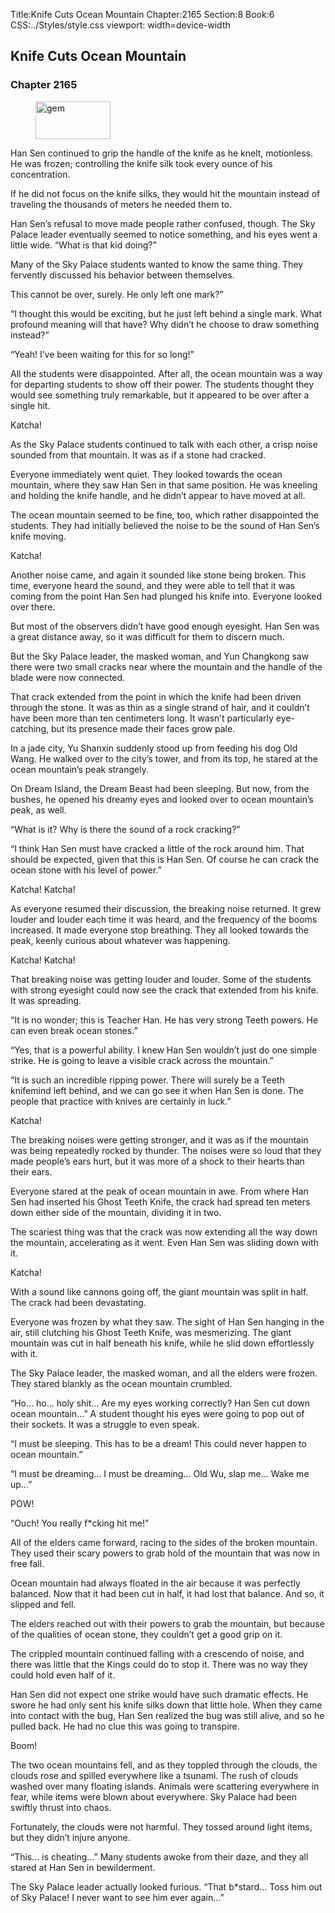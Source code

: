 Title:Knife Cuts Ocean Mountain 
Chapter:2165 
Section:8 
Book:6 
CSS:../Styles/style.css 
viewport: width=device-width
  
## Knife Cuts Ocean Mountain
### Chapter 2165
  
<figure>
	<img src="../Images/gem.gif" alt="gem" id="gem" width="120" height="60" />
</figure>
  

  
Han Sen continued to grip the handle of the knife as he knelt, motionless. He was frozen; controlling the knife silk took every ounce of his concentration.

If he did not focus on the knife silks, they would hit the mountain instead of traveling the thousands of meters he needed them to.

Han Sen’s refusal to move made people rather confused, though. The Sky Palace leader eventually seemed to notice something, and his eyes went a little wide. “What is that kid doing?”

Many of the Sky Palace students wanted to know the same thing. They fervently discussed his behavior between themselves.

This cannot be over, surely. He only left one mark?”

“I thought this would be exciting, but he just left behind a single mark. What profound meaning will that have? Why didn’t he choose to draw something instead?”

“Yeah! I’ve been waiting for this for so long!”

All the students were disappointed. After all, the ocean mountain was a way for departing students to show off their power. The students thought they would see something truly remarkable, but it appeared to be over after a single hit.

Katcha!

As the Sky Palace students continued to talk with each other, a crisp noise sounded from that mountain. It was as if a stone had cracked.

Everyone immediately went quiet. They looked towards the ocean mountain, where they saw Han Sen in that same position. He was kneeling and holding the knife handle, and he didn’t appear to have moved at all.

The ocean mountain seemed to be fine, too, which rather disappointed the students. They had initially believed the noise to be the sound of Han Sen’s knife moving.

Katcha!

Another noise came, and again it sounded like stone being broken. This time, everyone heard the sound, and they were able to tell that it was coming from the point Han Sen had plunged his knife into. Everyone looked over there.

But most of the observers didn’t have good enough eyesight. Han Sen was a great distance away, so it was difficult for them to discern much.

But the Sky Palace leader, the masked woman, and Yun Changkong saw there were two small cracks near where the mountain and the handle of the blade were now connected.

That crack extended from the point in which the knife had been driven through the stone. It was as thin as a single strand of hair, and it couldn’t have been more than ten centimeters long. It wasn’t particularly eye-catching, but its presence made their faces grow pale.

In a jade city, Yu Shanxin suddenly stood up from feeding his dog Old Wang. He walked over to the city’s tower, and from its top, he stared at the ocean mountain’s peak strangely.

On Dream Island, the Dream Beast had been sleeping. But now, from the bushes, he opened his dreamy eyes and looked over to ocean mountain’s peak, as well.

“What is it? Why is there the sound of a rock cracking?”

“I think Han Sen must have cracked a little of the rock around him. That should be expected, given that this is Han Sen. Of course he can crack the ocean stone with his level of power.”

Katcha! Katcha!

As everyone resumed their discussion, the breaking noise returned. It grew louder and louder each time it was heard, and the frequency of the booms increased. It made everyone stop breathing. They all looked towards the peak, keenly curious about whatever was happening.

Katcha! Katcha!

That breaking noise was getting louder and louder. Some of the students with strong eyesight could now see the crack that extended from his knife. It was spreading.

“It is no wonder; this is Teacher Han. He has very strong Teeth powers. He can even break ocean stones.”

“Yes, that is a powerful ability. I knew Han Sen wouldn’t just do one simple strike. He is going to leave a visible crack across the mountain.”

“It is such an incredible ripping power. There will surely be a Teeth knifemind left behind, and we can go see it when Han Sen is done. The people that practice with knives are certainly in luck.”

Katcha!

The breaking noises were getting stronger, and it was as if the mountain was being repeatedly rocked by thunder. The noises were so loud that they made people’s ears hurt, but it was more of a shock to their hearts than their ears.

Everyone stared at the peak of ocean mountain in awe. From where Han Sen had inserted his Ghost Teeth Knife, the crack had spread ten meters down either side of the mountain, dividing it in two.

The scariest thing was that the crack was now extending all the way down the mountain, accelerating as it went. Even Han Sen was sliding down with it.

Katcha!

With a sound like cannons going off, the giant mountain was split in half. The crack had been devastating.

Everyone was frozen by what they saw. The sight of Han Sen hanging in the air, still clutching his Ghost Teeth Knife, was mesmerizing. The giant mountain was cut in half beneath his knife, while he slid down effortlessly with it.

The Sky Palace leader, the masked woman, and all the elders were frozen. They stared blankly as the ocean mountain crumbled.

“Ho… ho… holy shit… Are my eyes working correctly? Han Sen cut down ocean mountain…” A student thought his eyes were going to pop out of their sockets. It was a struggle to even speak.

“I must be sleeping. This has to be a dream! This could never happen to ocean mountain.”

“I must be dreaming… I must be dreaming… Old Wu, slap me… Wake me up…”

POW!

“Ouch! You really f*cking hit me!”

All of the elders came forward, racing to the sides of the broken mountain. They used their scary powers to grab hold of the mountain that was now in free fall.

Ocean mountain had always floated in the air because it was perfectly balanced. Now that it had been cut in half, it had lost that balance. And so, it slipped and fell.

The elders reached out with their powers to grab the mountain, but because of the qualities of ocean stone, they couldn’t get a good grip on it.

The crippled mountain continued falling with a crescendo of noise, and there was little that the Kings could do to stop it. There was no way they could hold even half of it.

Han Sen did not expect one strike would have such dramatic effects. He swore he had only sent his knife silks down that little hole. When they came into contact with the bug, Han Sen realized the bug was still alive, and so he pulled back. He had no clue this was going to transpire.

Boom!

The two ocean mountains fell, and as they toppled through the clouds, the clouds rose and spilled everywhere like a tsunami. The rush of clouds washed over many floating islands. Animals were scattering everywhere in fear, while items were blown about everywhere. Sky Palace had been swiftly thrust into chaos.

Fortunately, the clouds were not harmful. They tossed around light items, but they didn’t injure anyone.

“This… is cheating…” Many students awoke from their daze, and they all stared at Han Sen in bewilderment.

The Sky Palace leader actually looked furious. “That b*stard… Toss him out of Sky Palace! I never want to see him ever again…”